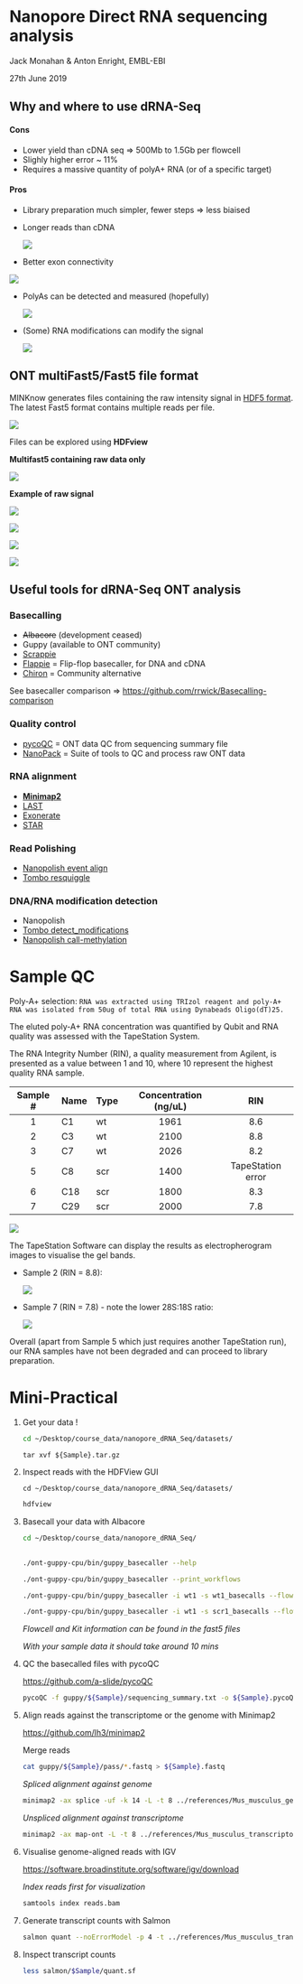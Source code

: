 # Nanopore Direct RNA sequencing analysis

Jack Monahan & Anton Enright, EMBL-EBI

27th June 2019



## Why and where to use dRNA-Seq

#### Cons

- Lower yield than cDNA seq => 500Mb to 1.5Gb per flowcell 
- Slighly higher error ~ 11%
- Requires a massive quantity of polyA+ RNA (or of a specific target)



#### Pros

- Library preparation much simpler, fewer steps => less biaised

- Longer reads than cDNA

  ![](pictures/Slide17.png) 

- Better exon connectivity

![](pictures/exon_align.png)

* PolyAs can be detected and measured (hopefully)

  ![](pictures/Slide09.png)

* (Some) RNA modifications can modify the signal

  ![](pictures/Slide34.png)

   



## ONT multiFast5/Fast5 file format

MINKnow generates files containing the raw intensity signal in [HDF5 format](https://support.hdfgroup.org/HDF5/). The latest Fast5 format contains multiple reads per file.

![](pictures/HDF5.jpeg)



Files can be explored using **HDFview**

**Multifast5 containing raw data only**

![](pictures/fast5_pre.png)




**Example of raw signal**

![](pictures/fast5_raw.png)

![](pictures/Raw1.png)

![](pictures/Raw2.png)

![](pictures/Raw3.png)



## Useful tools for dRNA-Seq ONT analysis

### Basecalling

* ~~Albacore~~ (development ceased)
* Guppy (available to ONT community) 
* [Scrappie](https://github.com/nanoporetech/scrappie)
* [Flappie](https://github.com/nanoporetech/flappie)  = Flip-flop basecaller, for DNA and cDNA
* [Chiron](https://github.com/haotianteng/chiron) = Community alternative

See basecaller comparison => https://github.com/rrwick/Basecalling-comparison

### Quality control

* [pycoQC](https://github.com/a-slide/pycoQC) = ONT data QC from sequencing summary file
* [NanoPack](https://github.com/wdecoster/nanopack) = Suite of tools to QC and process raw ONT data

### RNA alignment

* [**Minimap2** ](https://github.com/lh3/minimap2)
* [LAST](http://last.cbrc.jp)
* [Exonerate](https://www.ebi.ac.uk/about/vertebrate-genomics/software/exonerate)
* [STAR](https://github.com/alexdobin/STAR)

### Read Polishing

* [Nanopolish event align](https://nanopolish.readthedocs.io/en/latest/)
* [Tombo resquiggle](https://nanoporetech.github.io/tombo/)

### DNA/RNA modification detection
* Nanopolish
* [Tombo detect_modifications](https://nanoporetech.github.io/tombo/)
* [Nanopolish call-methylation](https://nanopolish.readthedocs.io/en/latest/quickstart_call_methylation.html)

# Sample QC

Poly-A+ selection: `RNA was extracted using TRIzol reagent and poly-A+ RNA was isolated from 50ug of total RNA using Dynabeads Oligo(dT)25.`

The eluted poly-A+ RNA concentration was quantified by Qubit and RNA quality was assessed with the TapeStation System.

The RNA Integrity Number (RIN), a quality measurement from Agilent, is presented as a value between 1 and 10, where 10 represent the highest quality RNA sample.

| Sample # | Name | Type | Concentration (ng/uL) |        RIN        |
|:--------:|------|------|:---------------------:|:-----------------:|
|     1    |  C1  |  wt  |          1961         |        8.6        |
|     2    |  C3  |  wt  |          2100         |        8.8        |
|     3    |  C7  |  wt  |          2026         |        8.2        |
|     5    |  C8  |  scr |          1400         | TapeStation error |
|     6    |  C18 |  scr |          1800         |        8.3        |
|     7    |  C29 |  scr |          2000         |        7.8        |

  ![](pictures/ts_Gel.png) 

The TapeStation Software can display the results as electropherogram images to visualise the gel bands.

- Sample 2 (RIN = 8.8):

  ![](pictures/ts_S2EPG.png) 

- Sample 7 (RIN = 7.8) - note the lower 28S:18S ratio:

  ![](pictures/ts_S8EPG.png) 

Overall (apart from Sample 5 which just requires another TapeStation run), our RNA samples have not been degraded and can proceed to library preparation.

# Mini-Practical

1. Get your data !

   ```bash
   cd ~/Desktop/course_data/nanopore_dRNA_Seq/datasets/
   ```

   ```
   tar xvf ${Sample}.tar.gz
   ```

2. Inspect reads with the HDFView GUI

   ```
   cd ~/Desktop/course_data/nanopore_dRNA_Seq/datasets/
   ```

   ```bash
   hdfview
   ```

     

3. Basecall your data with Albacore

   ```bash
   cd ~/Desktop/course_data/nanopore_dRNA_Seq/
  
   ```

   ```bash
   ./ont-guppy-cpu/bin/guppy_basecaller --help
   
   ./ont-guppy-cpu/bin/guppy_basecaller --print_workflows
   
   ./ont-guppy-cpu/bin/guppy_basecaller -i wt1 -s wt1_basecalls --flowcell FLO-MIN106 --kit SQK-RNA002 -q 0 --enable_trimming true --trim_strategy rna --reverse_sequence true --pt_scaling --qscore_filtering 0
   
   ./ont-guppy-cpu/bin/guppy_basecaller -i wt1 -s scr1_basecalls --flowcell FLO-MIN106 --kit SQK-RNA002 -q 0 --enable_trimming true --trim_strategy rna --reverse_sequence true --pt_scaling --qscore_filtering 0
   
   ```

   *Flowcell and Kit information can be found in the fast5 files*

   *With your sample data it should take around 10 mins*
   


4. QC the basecalled files with pycoQC

   https://github.com/a-slide/pycoQC

   ```bash
   pycoQC -f guppy/${Sample}/sequencing_summary.txt -o ${Sample}.pycoQC.html
   ```
   

5. Align reads against the transcriptome or the genome with Minimap2

   https://github.com/lh3/minimap2

   Merge reads
   
   ```bash
   cat guppy/${Sample}/pass/*.fastq > ${Sample}.fastq
   ```

   *Spliced alignment against genome*
   
   ```bash
   minimap2 -ax splice -uf -k 14 -L -t 8 ../references/Mus_musculus_genome.fa.gz ${Sample}.fastq | samtools view -bh -F 2308 | samtools sort -o reads.bam
   ```

    *Unspliced alignment against transcriptome*

   ```bash
   minimap2 -ax map-ont -L -t 8 ../references/Mus_musculus_transcriptome.fa.gz ${Sample}.fastq | samtools view -bh -F 2308 | samtools sort -o transcriptome.bam
   ```

   

6. Visualise genome-aligned reads with IGV

   https://software.broadinstitute.org/software/igv/download

   *Index reads first for visualization*

   ```bash
   samtools index reads.bam
   ```

7. Generate transcript counts with Salmon

   ```bash
   salmon quant --noErrorModel -p 4 -t ../references/Mus_musculus_transcriptome.fa.gz -l U -a transcriptome.bam  -o salmon/$Sample
   ```

8. Inspect transcript counts

   ```bash
   less salmon/$Sample/quant.sf
   ```


